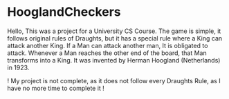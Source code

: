# HooglandCheckers

Hello,
This was a project for a University CS Course. The game is simple, it follows original rules of Draughts, but it has a special rule where a King can attack another King. If a Man can attack another man, It is obligated to attack. Whenever a Man reaches the other end of the board, that Man transforms into a King. It was invented by Herman Hoogland (Netherlands) in 1923.

! My project is not complete, as it does not follow every Draughts Rule, as I have no more time to complete it !
